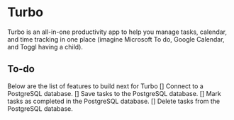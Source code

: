 # Turbo

Turbo is an all-in-one productivity app to help you manage tasks, calendar, and time tracking in one place (imagine Microsoft To do, Google Calendar, and Toggl having a child).

## To-do

Below are the list of features to build next for Turbo
[] Connect to a PostgreSQL database.
[] Save tasks to the PostgreSQL database.
[] Mark tasks as completed in the PostgreSQL database.
[] Delete tasks from the PostgreSQL database.
